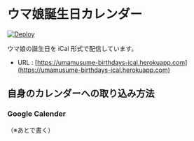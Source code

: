 # ウマ娘誕生日カレンダー

[![Deploy](https://github.com/ushibutatory/umamusume-birthdays/actions/workflows/Deploy.yml/badge.svg)](https://github.com/ushibutatory/umamusume-birthdays/actions/workflows/Deploy.yml)

ウマ娘の誕生日を iCal 形式で配信しています。

- URL : [https://umamusume-birthdays-ical.herokuapp.com](https://umamusume-birthdays-ical.herokuapp.com)

## 自身のカレンダーへの取り込み方法

### Google Calender

（※あとで書く）
